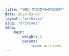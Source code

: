 ```yaml
---
title: "归档 文章类别+时间顺序"
date: 2020-03-06
layout: "archives"
slug: "archives"
menu:
    main:
        weight: 2
        params: 
            icon: archives
---
```

